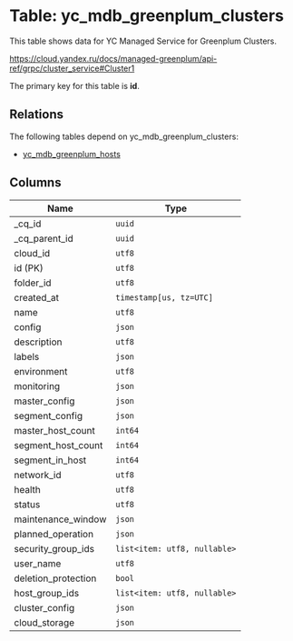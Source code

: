 # Table: yc_mdb_greenplum_clusters

This table shows data for YC Managed Service for Greenplum Clusters.

https://cloud.yandex.ru/docs/managed-greenplum/api-ref/grpc/cluster_service#Cluster1

The primary key for this table is **id**.

## Relations

The following tables depend on yc_mdb_greenplum_clusters:
  - [yc_mdb_greenplum_hosts](yc_mdb_greenplum_hosts.md)

## Columns

| Name          | Type          |
| ------------- | ------------- |
|_cq_id|`uuid`|
|_cq_parent_id|`uuid`|
|cloud_id|`utf8`|
|id (PK)|`utf8`|
|folder_id|`utf8`|
|created_at|`timestamp[us, tz=UTC]`|
|name|`utf8`|
|config|`json`|
|description|`utf8`|
|labels|`json`|
|environment|`utf8`|
|monitoring|`json`|
|master_config|`json`|
|segment_config|`json`|
|master_host_count|`int64`|
|segment_host_count|`int64`|
|segment_in_host|`int64`|
|network_id|`utf8`|
|health|`utf8`|
|status|`utf8`|
|maintenance_window|`json`|
|planned_operation|`json`|
|security_group_ids|`list<item: utf8, nullable>`|
|user_name|`utf8`|
|deletion_protection|`bool`|
|host_group_ids|`list<item: utf8, nullable>`|
|cluster_config|`json`|
|cloud_storage|`json`|
